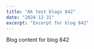 ```yaml
---
title: "Ak test blogs 842"
date: "2024-12-31"
excerpt: "Excerpt for blog 842"
---
```


Blog content for blog 842